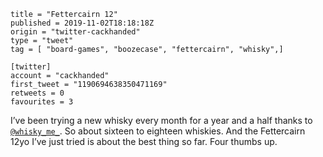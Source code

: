 ```
title = "Fettercairn 12"
published = 2019-11-02T18:18:18Z
origin = "twitter-cackhanded"
type = "tweet"
tag = [ "board-games", "boozecase", "fettercairn", "whisky",]

[twitter]
account = "cackhanded"
first_tweet = "1190694638350471169"
retweets = 0
favourites = 3
```

I’ve been trying a new whisky every month for a year and a half thanks to [`@whisky_me_`](https://twitter.com/whisky_me_). So about sixteen to eighteen whiskies. And the Fettercairn 12yo I’ve just tried is about the best thing so far. Four thumbs up. 

<p class='image'><img src='https://mnf.m17s.net/twitter/1190694638350471169/EIYycfeX0AIA0zL.jpg' alt=''></p>

